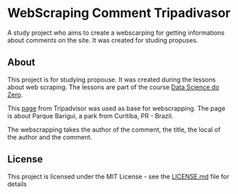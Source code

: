 # WebScraping Comment Tripadivasor
A study project who aims to create a webscarping for getting informations about comments on the site. It was created for studing propuses.

## About
This project is for studying propouse. It was created during the lessons about web scraping. The lessons are part of the course [Data Science do Zero](https://minerandodados.com.br/curso-de-data-science/).

This [page](https://www.tripadvisor.com.br/Attraction_Review-g303441-d553398-Reviews-Parque_Barigui-Curitiba_State_of_Parana.html) from Tripadvisor was used as base for webscrapping. The page is about Parque Barigui, a park from Curitiba, PR - Brazil.

The webscrapping takes the author of the comment, the title, the local of the author and the comment.

## License
This project is licensed under the MIT License - see the [LICENSE.md](LICENSE.md) file for details
